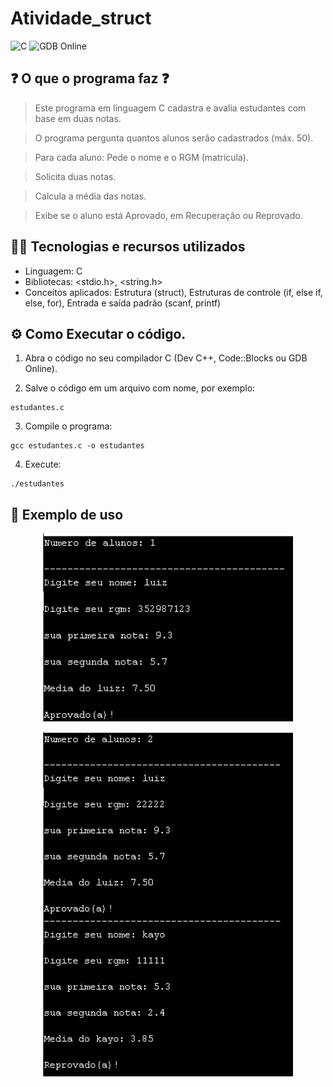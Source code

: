 # Atividade_struct

![C](https://img.shields.io/badge/Linguagem-C-blue?style=for-the-badge&logo=c)
![GDB Online](https://img.shields.io/badge/IDE-GDB%20Online-orange?style=for-the-badge&logo=gnu)

## ❓ O que o programa faz ❓

> Este programa em linguagem C cadastra e avalia estudantes com base em duas notas.

> O programa pergunta quantos alunos serão cadastrados (máx. 50).

> Para cada aluno: Pede o nome e o RGM (matrícula).

> Solicita duas notas.

> Calcula a média das notas.

>Exibe se o aluno está Aprovado, em Recuperação ou Reprovado.

## 👨‍💻 Tecnologias e recursos utilizados

- Linguagem: C
- Bibliotecas: <stdio.h>, <string.h>
- Conceitos aplicados: Estrutura (struct), Estruturas de controle (if, else if, else, for), Entrada e saída padrão (scanf, printf)

## ⚙️ Como Executar o código.
1. Abra o código no seu compilador C (Dev C++, Code::Blocks ou GDB Online).
     
2. Salve o código em um arquivo com nome, por exemplo:
```
estudantes.c
```
3. Compile o programa: 
```
gcc estudantes.c -o estudantes
```
4. Execute:
```
./estudantes
```
## 🧮 Exemplo de uso

<p align="center"> <img src="imagens/exemplo_1.png" alt="Exemplo de 1 aluno" width="400"/> </p>
<p align="center"> <img src="imagens/exemplo_2.png" alt="Exemplo com  2 alunos" width="400"/> </p>
